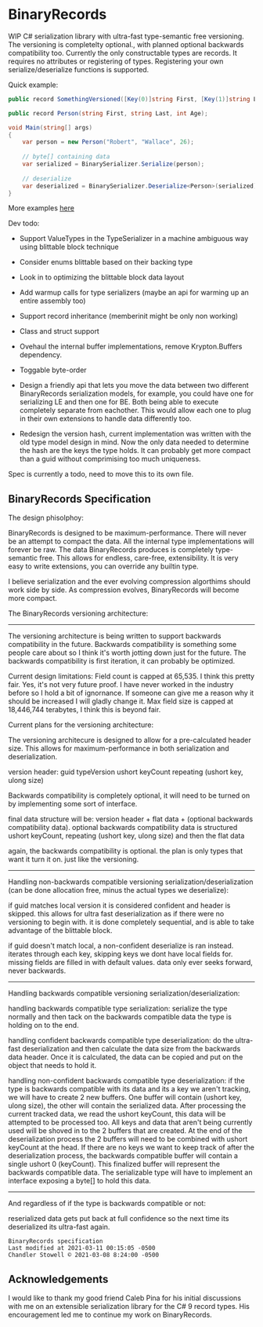 # BinaryRecords

WIP C# serialization library with ultra-fast type-semantic free versioning. The versioning is completelty optional., with planned optional backwards compatibility too. Currently the only constructable types are records. It requires no attributes or registering of types. Registering your own serialize/deserialize functions is supported.

Quick example:

```cs
public record SomethingVersioned([Key(0)]string First, [Key(1)]string Last, [Key(2)]int Age);

public record Person(string First, string Last, int Age);

void Main(string[] args) 
{
    var person = new Person("Robert", "Wallace", 26);
    
    // byte[] containing data
    var serialized = BinarySerializer.Serialize(person);
    
    // deserialize
    var deserialized = BinarySerializer.Deserialize<Person>(serialized);
}
```

More examples [here](https://github.com/chandler14362/BinaryRecords/blob/main/ConsoleTest/Program.cs)

Dev todo:
 - Support ValueTypes in the TypeSerializer in a machine ambiguous way using blittable block technique
 - Consider enums blittable based on their backing type
 - Look in to optimizing the blittable block data layout
 - Add warmup calls for type serializers (maybe an api for warming up an entire assembly too)
 
 - Support record inheritance (memberinit might be only non working)
 - Class and struct support
 - Ovehaul the internal buffer implementations, remove Krypton.Buffers dependency.
 - Toggable byte-order
 - Design a friendly api that lets you move the data between two different BinaryRecords serialization models, for example, you could have one for serializing LE and then one for BE. Both being able to execute completely separate from eachother. This would allow each one to plug in their own extensions to handle data differently too.
 - Redesign the version hash, current implementation was written with the old type model design in mind. Now the only data needed to determine the hash are the keys the type holds. It can probably get more compact than a guid without comprimising too much uniqueness. 

Spec is currently a todo, need to move this to its own file.

BinaryRecords Specification
---

The design phisolphoy:

BinaryRecords is designed to be maximum-performance. There will never be an attempt to compact the data. All the internal type implementations will forever be raw.
The data BinaryRecords produces is completely type-semantic free. This allows for endless, care-free, extensibility.
It is very easy to write extensions, you can override any builtin type.

I believe serialization and the ever evolving compression algorthims should work side by side. As compression evolves, BinaryRecords will become more compact.

The BinaryRecords versioning architecture:

---

The versioning architecture is being written to support backwards compatibility in the future.
Backwards compatibility is something some people care about so I think it's worth jotting down just for the future.
The backwards compatibility is first iteration, it can probably be optimized.

Current design limitations: Field count is capped at 65,535. I think this pretty fair. Yes, it's not very future proof. I have never worked in the industry before so I hold a bit of ignornance. If someone can give me a reason why it should be increased I will gladly change it. Max field size is capped at 18,446,744 terabytes, I think this is beyond fair.

Current plans for the versioning architecture:

The versioning architecure is designed to allow for a pre-calculated header size. This allows for maximum-performance in both serialization and deserialization.

version header:
guid typeVersion
ushort keyCount
repeating (ushort key, ulong size)

Backwards compatibility is completely optional, it will need to be turned on by implementing some sort of interface.

final data structure will be:
version header + flat data + (optional backwards compatibility data). optional backwards compatibility data is 
structured ushort keyCount, repeating (ushort key, ulong size) and then the flat data

again, the backwards compatibility is optional. the plan is only types that want it turn it on. just like the versioning.

---

Handling non-backwards compatible versioning serialization/deserialization (can be done allocation free, minus the actual types we deserialize):

if guid matches local version it is considered confident and header is skipped.
this allows for ultra fast deserialization as if there were no versioning to begin with.
it is done completely sequential, and is able to take advantage of the blittable block.

if guid doesn't match local, a non-confident deserialize is ran instead.
iterates through each key, skipping keys we dont have local fields for.
missing fields are filled in with default values.
data only ever seeks forward, never backwards.

---

Handling backwards compatible versioning serialization/deserialization:

handling backwards compatible type serialization:
serialize the type normally and then tack on the backwards compatible data the type is holding on to the end.

handling confident backwards compatible type deserialization:
do the ultra-fast deserialization and then calculate the data size from the backwards data header. Once it is calculated, the data can be copied and put on the object that needs to hold it.

handling non-confident backwards compatible type deserialization:
if the type is backwards compatible with its data and its a key we aren't tracking,
we will have to create 2 new buffers. One buffer will contain (ushort key, ulong size), the other will contain the serialized data. 
After processing the current tracked data, we read the ushort keyCount, this data will be attempted to be processed too.
All keys and data that aren't being currently used will be shoved in to the 2 buffers that are created.
At the end of the deserialization process the 2 buffers will need to be combined with ushort keyCount at the head.
If there are no keys we want to keep track of after the deserialization process, the backwards compatible buffer will contain a single ushort 0 (keyCount).
This finalized buffer will represent the backwards compatible data.
The serializable type will have to implement an interface exposing a byte[] to hold this data.

---

And regardless of if the type is backwards compatible or not:

reserialized data gets put back at full confidence so the next time its deserialized its ultra-fast again.

```
BinaryRecords specification
Last modified at 2021-03-11 00:15:05 -0500
Chandler Stowell © 2021-03-08 8:24:00 -0500
```

Acknowledgements
---
I would like to thank my good friend Caleb Pina for his initial discussions with me on an extensible serialization library for the C# 9 record types. His encouragement led me to continue my work on BinaryRecords.
